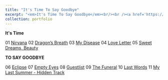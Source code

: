 ```yaml
---
title: "It's Time To Say Goodbye"
excerpt: "<em>It's Time To Say Goodbye</em><br/><br /><a href='https://official.watchmesuffocate.com/posts/its-time-to-say-goodbye/' target='_blank'><img src='/images/portfolio/its_time_to_say_goodbye.png'>"
collection: portfolio
---
```


**It's Time**

01 [Nirvana](https://official.watchmesuffocate.com/posts/nirvana/)
02 [Dragon’s Breath](https://official.watchmesuffocate.com/posts/dragons-breath/)
03 [My Disease](https://official.watchmesuffocate.com/posts/my-disease/)
04 [Love Letter](https://official.watchmesuffocate.com/posts/love-letter/)
05 [Sweet Dreams, Beauty](https://official.watchmesuffocate.com/posts/sweet-dreams-beauty/)

**TO SAY GOODBYE**

06 [Eclipse](https://official.watchmesuffocate.com/posts/eclipse/)
07 [Empty Eyes](https://official.watchmesuffocate.com/posts/empty-eyes/)
08 [Guestlist](https://official.watchmesuffocate.com/posts/guestlist/)
09 [The Funeral](https://official.watchmesuffocate.com/posts/the-funeral/)
10 [Last Words](https://official.watchmesuffocate.com/posts/last-words/)
11 [My Last Summer - Hidden Track](https://official.watchmesuffocate.com/posts/my-last-summer/)